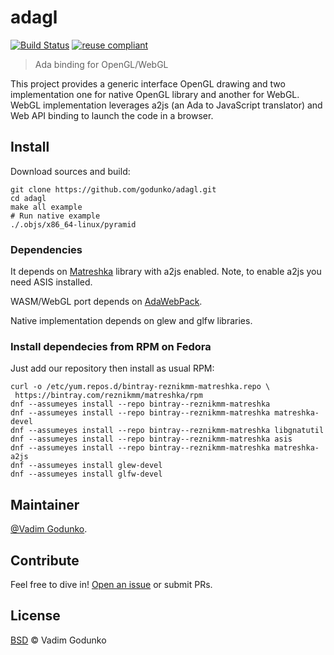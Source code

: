 # adagl

[![Build Status](https://travis-ci.org/godunko/adagl.svg?branch=master)](https://travis-ci.org/godunko/adagl)
[![reuse compliant](https://img.shields.io/badge/reuse-compliant-green.svg)](https://reuse.software/)

> Ada binding for OpenGL/WebGL

This project provides a generic interface OpenGL drawing and two
implementation one for native OpenGL library and another for WebGL.
WebGL implementation leverages a2js (an Ada to JavaScript translator)
and Web API binding to launch the code in a browser.

## Install

Download sources and build:

```
git clone https://github.com/godunko/adagl.git
cd adagl
make all example
# Run native example
./.objs/x86_64-linux/pyramid
```

### Dependencies

It depends on [Matreshka](https://forge.ada-ru.org/matreshka) library
with a2js enabled. Note, to enable a2js you need ASIS installed.

WASM/WebGL port depends on [AdaWebPack](https://github.com/godunko/adawebpack).

Native implementation depends on glew and glfw libraries.

### Install dependecies from RPM on Fedora
Just add our repository then install as usual RPM:

```
curl -o /etc/yum.repos.d/bintray-reznikmm-matreshka.repo \
 https://bintray.com/reznikmm/matreshka/rpm
dnf --assumeyes install --repo bintray--reznikmm-matreshka 
dnf --assumeyes install --repo bintray--reznikmm-matreshka matreshka-devel
dnf --assumeyes install --repo bintray--reznikmm-matreshka libgnatutil
dnf --assumeyes install --repo bintray--reznikmm-matreshka asis
dnf --assumeyes install --repo bintray--reznikmm-matreshka matreshka-a2js
dnf --assumeyes install glew-devel
dnf --assumeyes install glfw-devel
```

## Maintainer

[@Vadim Godunko](https://github.com/godunko).

## Contribute

Feel free to dive in!
[Open an issue](https://github.com/godunko/adagl/issues/new)
or submit PRs.

## License

[BSD](LICENSE) © Vadim Godunko

